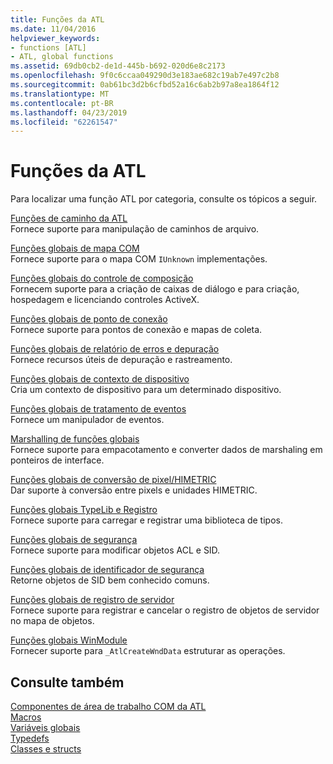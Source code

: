 ```yaml
---
title: Funções da ATL
ms.date: 11/04/2016
helpviewer_keywords:
- functions [ATL]
- ATL, global functions
ms.assetid: 69db0cb2-de1d-445b-b692-020d6e8c2173
ms.openlocfilehash: 9f0c6ccaa049290d3e183ae682c19ab7e497c2b8
ms.sourcegitcommit: 0ab61bc3d2b6cfbd52a16c6ab2b97a8ea1864f12
ms.translationtype: MT
ms.contentlocale: pt-BR
ms.lasthandoff: 04/23/2019
ms.locfileid: "62261547"
---
```

# <a name="atl-functions"></a>Funções da ATL

Para localizar uma função ATL por categoria, consulte os tópicos a seguir.

[Funções de caminho da ATL](../../atl/reference/com-map-global-functions.md)<br/>
Fornece suporte para manipulação de caminhos de arquivo.

[Funções globais de mapa COM](../../atl/reference/com-map-global-functions.md)<br/>
Fornece suporte para o mapa COM `IUnknown` implementações.

[Funções globais do controle de composição](../../atl/reference/composite-control-global-functions.md)<br/>
Fornecem suporte para a criação de caixas de diálogo e para criação, hospedagem e licenciando controles ActiveX.

[Funções globais de ponto de conexão](../../atl/reference/connection-point-global-functions.md)<br/>
Fornece suporte para pontos de conexão e mapas de coleta.

[Funções globais de relatório de erros e depuração](../../atl/reference/debugging-and-error-reporting-global-functions.md)<br/>
Fornece recursos úteis de depuração e rastreamento.

[Funções globais de contexto de dispositivo](../../atl/reference/device-context-global-functions.md)<br/>
Cria um contexto de dispositivo para um determinado dispositivo.

[Funções globais de tratamento de eventos](../../atl/reference/event-handling-global-functions.md)<br/>
Fornece um manipulador de eventos.

[Marshalling de funções globais](../../atl/reference/marshaling-global-functions.md)<br/>
Fornece suporte para empacotamento e converter dados de marshaling em ponteiros de interface.

[Funções globais de conversão de pixel/HIMETRIC](../../atl/reference/pixel-himetric-conversion-global-functions.md)<br/>
Dar suporte à conversão entre pixels e unidades HIMETRIC.

[Funções globais TypeLib e Registro](../../atl/reference/registry-and-typelib-global-functions.md)<br/>
Fornece suporte para carregar e registrar uma biblioteca de tipos.

[Funções globais de segurança](../../atl/reference/security-global-functions.md)<br/>
Fornece suporte para modificar objetos ACL e SID.

[Funções globais de identificador de segurança](../../atl/reference/security-identifier-global-functions.md)<br/>
Retorne objetos de SID bem conhecido comuns.

[Funções globais de registro de servidor](../../atl/reference/server-registration-global-functions.md)<br/>
Fornece suporte para registrar e cancelar o registro de objetos de servidor no mapa de objetos.

[Funções globais WinModule](../../atl/reference/winmodule-global-functions.md)<br/>
Fornecer suporte para `_AtlCreateWndData` estruturar as operações.

## <a name="see-also"></a>Consulte também

[Componentes de área de trabalho COM da ATL](../../atl/atl-com-desktop-components.md)<br/>
[Macros](../../atl/reference/atl-macros.md)<br/>
[Variáveis globais](../../atl/reference/atl-global-variables.md)<br/>
[Typedefs](../../atl/reference/atl-typedefs.md)<br/>
[Classes e structs](../../atl/reference/atl-classes.md)
